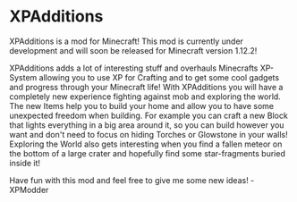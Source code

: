 # XPAdditions

XPAdditions is a mod for Minecraft!
This mod is currently under development and will soon be released for Minecraft version 1.12.2!

XPAdditions adds a lot of interesting stuff and overhauls Minecrafts XP-System allowing you to use XP for Crafting and to get some cool gadgets and progress through your Minecraft life! With XPAdditions you will have a completely new experience fighting against mob and exploring the world. The new Items help you to build your home and allow you to have some unexpected freedom when building. For example you can craft a new Block that lights everything in a big area around it, so you can build however you want and don't need to focus on hiding Torches or Glowstone in your walls! Exploring the World also gets interesting when you find a fallen meteor on the bottom of a large crater and hopefully find some star-fragments buried inside it!

Have fun with this mod and feel free to give me some new ideas!
-XPModder
